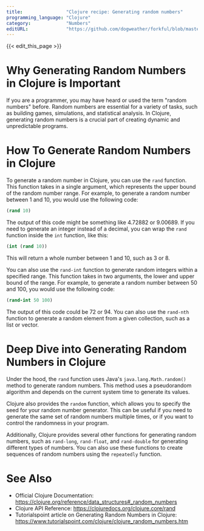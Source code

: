 ```yaml
---
title:                "Clojure recipe: Generating random numbers"
programming_language: "Clojure"
category:             "Numbers"
editURL:              "https://github.com/dogweather/forkful/blob/master/content/en/clojure/generating-random-numbers.md"
---
```


{{< edit_this_page >}}

# Why Generating Random Numbers in Clojure is Important

If you are a programmer, you may have heard or used the term "random numbers" before. Random numbers are essential for a variety of tasks, such as building games, simulations, and statistical analysis. In Clojure, generating random numbers is a crucial part of creating dynamic and unpredictable programs.

# How To Generate Random Numbers in Clojure

To generate a random number in Clojure, you can use the ```rand``` function. This function takes in a single argument, which represents the upper bound of the random number range. For example, to generate a random number between 1 and 10, you would use the following code:

```Clojure
(rand 10)
```

The output of this code might be something like 4.72882 or 9.00689. If you need to generate an integer instead of a decimal, you can wrap the ```rand``` function inside the ```int``` function, like this:

```Clojure
(int (rand 10))
```

This will return a whole number between 1 and 10, such as 3 or 8.

You can also use the ```rand-int``` function to generate random integers within a specified range. This function takes in two arguments, the lower and upper bound of the range. For example, to generate a random number between 50 and 100, you would use the following code:

```Clojure
(rand-int 50 100)
```

The output of this code could be 72 or 94. You can also use the ```rand-nth``` function to generate a random element from a given collection, such as a list or vector.

# Deep Dive into Generating Random Numbers in Clojure

Under the hood, the ```rand``` function uses Java's ```java.lang.Math.random()``` method to generate random numbers. This method uses a pseudorandom algorithm and depends on the current system time to generate its values.

Clojure also provides the ```random``` function, which allows you to specify the seed for your random number generator. This can be useful if you need to generate the same set of random numbers multiple times, or if you want to control the randomness in your program.

Additionally, Clojure provides several other functions for generating random numbers, such as ```rand-long```, ```rand-float```, and ```rand-double``` for generating different types of numbers. You can also use these functions to create sequences of random numbers using the ```repeatedly``` function.

# See Also

- Official Clojure Documentation: https://clojure.org/reference/data_structures#_random_numbers
- Clojure API Reference: https://clojuredocs.org/clojure.core/rand
- Tutorialspoint article on Generating Random Numbers in Clojure: https://www.tutorialspoint.com/clojure/clojure_random_numbers.htm
